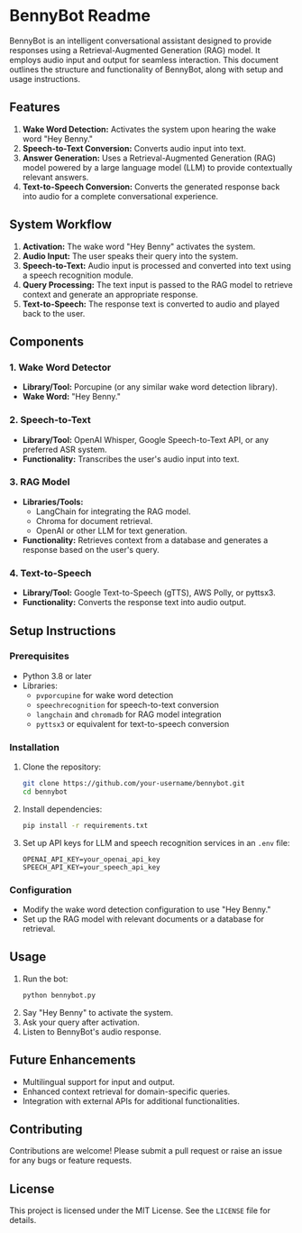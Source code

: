 # BennyBot Readme

BennyBot is an intelligent conversational assistant designed to provide responses using a Retrieval-Augmented Generation (RAG) model. It employs audio input and output for seamless interaction. This document outlines the structure and functionality of BennyBot, along with setup and usage instructions.

## Features
1. **Wake Word Detection:** Activates the system upon hearing the wake word "Hey Benny."
2. **Speech-to-Text Conversion:** Converts audio input into text.
3. **Answer Generation:** Uses a Retrieval-Augmented Generation (RAG) model powered by a large language model (LLM) to provide contextually relevant answers.
4. **Text-to-Speech Conversion:** Converts the generated response back into audio for a complete conversational experience.

## System Workflow
1. **Activation:** The wake word "Hey Benny" activates the system.
2. **Audio Input:** The user speaks their query into the system.
3. **Speech-to-Text:** Audio input is processed and converted into text using a speech recognition module.
4. **Query Processing:** The text input is passed to the RAG model to retrieve context and generate an appropriate response.
5. **Text-to-Speech:** The response text is converted to audio and played back to the user.

## Components
### 1. Wake Word Detector
- **Library/Tool:** Porcupine (or any similar wake word detection library).
- **Wake Word:** "Hey Benny."

### 2. Speech-to-Text
- **Library/Tool:** OpenAI Whisper, Google Speech-to-Text API, or any preferred ASR system.
- **Functionality:** Transcribes the user's audio input into text.

### 3. RAG Model
- **Libraries/Tools:**
  - LangChain for integrating the RAG model.
  - Chroma for document retrieval.
  - OpenAI or other LLM for text generation.
- **Functionality:** Retrieves context from a database and generates a response based on the user's query.

### 4. Text-to-Speech
- **Library/Tool:** Google Text-to-Speech (gTTS), AWS Polly, or pyttsx3.
- **Functionality:** Converts the response text into audio output.

## Setup Instructions
### Prerequisites
- Python 3.8 or later
- Libraries:
  - `pvporcupine` for wake word detection
  - `speechrecognition` for speech-to-text conversion
  - `langchain` and `chromadb` for RAG model integration
  - `pyttsx3` or equivalent for text-to-speech conversion

### Installation
1. Clone the repository:
   ```bash
   git clone https://github.com/your-username/bennybot.git
   cd bennybot
   ```
2. Install dependencies:
   ```bash
   pip install -r requirements.txt
   ```
3. Set up API keys for LLM and speech recognition services in an `.env` file:
   ```env
   OPENAI_API_KEY=your_openai_api_key
   SPEECH_API_KEY=your_speech_api_key
   ```

### Configuration
- Modify the wake word detection configuration to use "Hey Benny."
- Set up the RAG model with relevant documents or a database for retrieval.

## Usage
1. Run the bot:
   ```bash
   python bennybot.py
   ```
2. Say "Hey Benny" to activate the system.
3. Ask your query after activation.
4. Listen to BennyBot's audio response.

## Future Enhancements
- Multilingual support for input and output.
- Enhanced context retrieval for domain-specific queries.
- Integration with external APIs for additional functionalities.

## Contributing
Contributions are welcome! Please submit a pull request or raise an issue for any bugs or feature requests.

## License
This project is licensed under the MIT License. See the `LICENSE` file for details.

